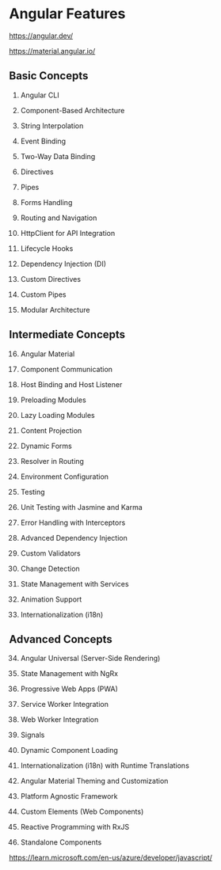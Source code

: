# Angular Features

https://angular.dev/

https://material.angular.io/

## Basic Concepts

1. Angular CLI

2. Component-Based Architecture

3. String Interpolation

4. Event Binding

5. Two-Way Data Binding

6. Directives

7. Pipes

8. Forms Handling

9. Routing and Navigation

10. HttpClient for API Integration

11. Lifecycle Hooks

12. Dependency Injection (DI)

13. Custom Directives

14. Custom Pipes

15. Modular Architecture

## Intermediate Concepts

16. Angular Material

17. Component Communication

18. Host Binding and Host Listener

19. Preloading Modules

20. Lazy Loading Modules

21. Content Projection

22. Dynamic Forms

23. Resolver in Routing

24. Environment Configuration

25. Testing

26. Unit Testing with Jasmine and Karma

27. Error Handling with Interceptors

28. Advanced Dependency Injection

29. Custom Validators

30. Change Detection

31. State Management with Services

32. Animation Support

33. Internationalization (i18n)

## Advanced Concepts

34. Angular Universal (Server-Side Rendering)

35. State Management with NgRx

36. Progressive Web Apps (PWA)

37. Service Worker Integration

38. Web Worker Integration

39. Signals

40. Dynamic Component Loading

41. Internationalization (i18n) with Runtime Translations

42. Angular Material Theming and Customization

43. Platform Agnostic Framework

44. Custom Elements (Web Components)

45. Reactive Programming with RxJS

46. Standalone Components




https://learn.microsoft.com/en-us/azure/developer/javascript/
